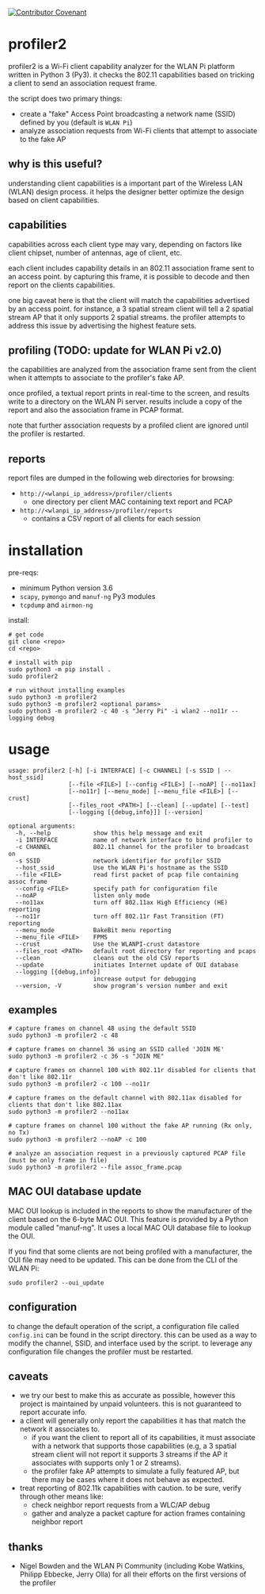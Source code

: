 [![Contributor Covenant](https://img.shields.io/badge/Contributor%20Covenant-v2.0%20adopted-ff69b4.svg)](CODE_OF_CONDUCT.md)

# profiler2

profiler2 is a Wi-Fi client capability analyzer for the WLAN Pi platform written in Python 3 (Py3). it checks the 802.11 capabilities based on tricking a client to send an association request frame.

the script does two primary things:

- create a "fake" Access Point broadcasting a network name (SSID) defined by you (default is `WLAN Pi`)
- analyze association requests from Wi-Fi clients that attempt to associate to the fake AP

## why is this useful?

understanding client capabilities is a important part of the Wireless LAN (WLAN) design process. it helps the designer better optimize the design based on client capabilities.

## capabilities

capabilities across each client type may vary, depending on factors like client chipset, number of antennas, age of client, etc.

each client includes capability details in an 802.11 association frame sent to an access point. by capturing this frame, it is possible to decode and then report on the clients capabilities. 

one big caveat here is that the client will match the capabilities advertised by an access point. for instance, a 3 spatial stream client will tell a 2 spatial stream AP that it only supports 2 spatial streams. the profiler attempts to address this issue by advertising the highest feature sets.  

## profiling (TODO: update for WLAN Pi v2.0)

the capabilities are analyzed from the association frame sent from the client when it attempts to associate to the profiler's fake AP.

once profiled, a textual report prints in real-time to the screen, and results write to a directory on the WLAN Pi server. results include a copy of the report and also the association frame in PCAP format.

note that further association requests by a profiled client are ignored until the profiler is restarted.

## reports

report files are dumped in the following web directories for browsing:

- `http://<wlanpi_ip_address>/profiler/clients`
    - one directory per client MAC containing text report and PCAP
- `http://<wlanpi_ip_address>/profiler/reports`
    - contains a CSV report of all clients for each session

# installation

pre-reqs:

- minimum Python version 3.6
- `scapy`, `pymongo` and `manuf-ng` Py3 modules
- `tcpdump` and `airmon-ng`

install: 

```
# get code
git clone <repo>
cd <repo>

# install with pip
sudo python3 -m pip install .
sudo profiler2

# run without installing examples
sudo python3 -m profiler2 
sudo python3 -m profiler2 <optional params>
sudo python3 -m profiler2 -c 40 -s "Jerry Pi" -i wlan2 --no11r --logging debug
```

# usage

```
usage: profiler2 [-h] [-i INTERFACE] [-c CHANNEL] [-s SSID | --host_ssid]
                 [--file <FILE>] [--config <FILE>] [--noAP] [--no11ax]
                 [--no11r] [--menu_mode] [--menu_file <FILE>] [--crust]
                 [--files_root <PATH>] [--clean] [--update] [--test]
                 [--logging [{debug,info}]] [--version]

optional arguments:
  -h, --help            show this help message and exit
  -i INTERFACE          name of network interface to bind profiler to
  -c CHANNEL            802.11 channel for the profiler to broadcast on
  -s SSID               network identifier for profiler SSID
  --host_ssid           Use the WLAN Pi's hostname as the SSID
  --file <FILE>         read first packet of pcap file containing assoc frame
  --config <FILE>       specify path for configuration file
  --noAP                listen only mode
  --no11ax              turn off 802.11ax High Efficiency (HE) reporting
  --no11r               turn off 802.11r Fast Transition (FT) reporting
  --menu_mode           BakeBit menu reporting
  --menu_file <FILE>    FPMS
  --crust               Use the WLANPI-crust datastore
  --files_root <PATH>   default root directory for reporting and pcaps
  --clean               cleans out the old CSV reports
  --update              initiates Internet update of OUI database
  --logging [{debug,info}]
                        increase output for debugging
  --version, -V         show program's version number and exit
```

## examples

```
# capture frames on channel 48 using the default SSID
sudo python3 -m profiler2 -c 48
```

```
# capture frames on channel 36 using an SSID called 'JOIN ME'
sudo python3 -m profiler2 -c 36 -s "JOIN ME"
```

```
# capture frames on channel 100 with 802.11r disabled for clients that don't like 802.11r
sudo python3 -m profiler2 -c 100 --no11r
```

```
# capture frames on the default channel with 802.11ax disabled for clients that don't like 802.11ax
sudo python3 -m profiler2 --no11ax
```

```
# capture frames on channel 100 without the fake AP running (Rx only, no Tx)
sudo python3 -m profiler2 --noAP -c 100
```

```
# analyze an association request in a previously captured PCAP file (must be only frame in file)
sudo python3 -m profiler2 --file assoc_frame.pcap
```

## MAC OUI database update

MAC OUI lookup is included in the reports to show the manufacturer of the client based on the 6-byte MAC OUI. This feature is provided by a Python module called "manuf-ng". It uses a local MAC OUI database file to lookup the OUI.

If you find that some clients are not being profiled with a manufacturer, the OUI file may need to be updated. This can be done from the CLI of the WLAN Pi:

```
sudo profiler2 --oui_update
```

## configuration

to change the default operation of the script, a configuration file called `config.ini` can be found in the script directory. this can be used as a way to modify the channel, SSID, and interface used by the script. to leverage any configuration file changes the profiler must be restarted.  

## caveats

- we try our best to make this as accurate as possible, however this project is maintained by unpaid volunteers. this is not guaranteed to report accurate info.
- a client will generally only report the capabilities it has that match the network it associates to.
    - if you want the client to report all of its capabilities, it must associate with a network that supports those capabilities (e.g, a 3 spatial stream client will not report it supports 3 streams if the AP it associates with supports only 1 or 2 streams).
    - the profiler fake AP attempts to simulate a fully featured AP, but there may be cases where it does not behave as expected.
- treat reporting of 802.11k capabilities with caution. to be sure, verify through other means like:
    - check neighbor report requests from a WLC/AP debug
    - gather and analyze a packet capture for action frames containing neighbor report

## thanks

- Nigel Bowden and the WLAN Pi Community (including Kobe Watkins, Philipp Ebbecke, Jerry Olla) for all their efforts on the first versions of the profiler

